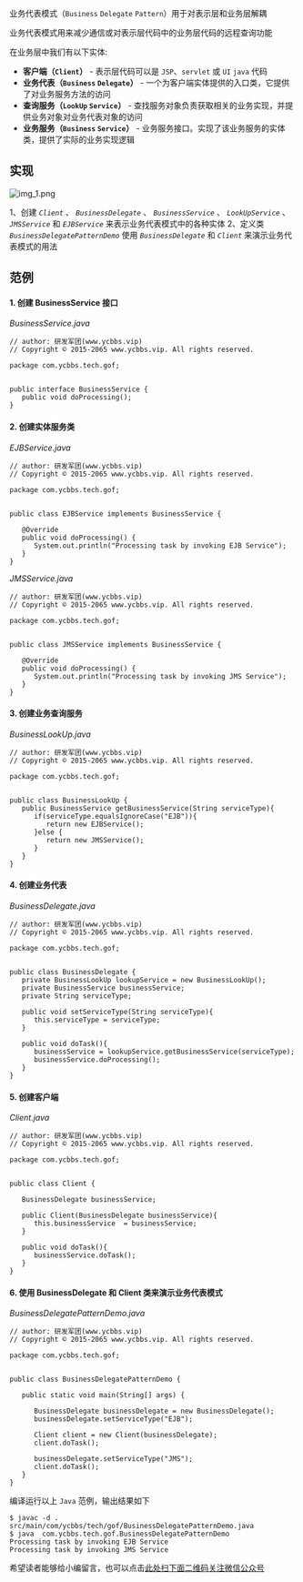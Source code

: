 业务代表模式（`Business` `Delegate` `Pattern`）用于对表示层和业务层解耦

业务代表模式用来减少通信或对表示层代码中的业务层代码的远程查询功能

在业务层中我们有以下实体:

 *  **客户端（`Client`）** \- 表示层代码可以是 `JSP`、`servlet` 或 `UI` `java` 代码
 *  **业务代表（`Business` `Delegate`）** \- 一个为客户端实体提供的入口类，它提供了对业务服务方法的访问
 *  **查询服务（`LookUp` `Service`）** \- 查找服务对象负责获取相关的业务实现，并提供业务对象对业务代表对象的访问
 *  **业务服务（`Business` `Service`）** \- 业务服务接口。实现了该业务服务的实体类，提供了实际的业务实现逻辑

## 实现 ##

![img\_1.png][img_1.png]

1、创建 *`Client`* 、 *`BusinessDelegate`* 、 *`BusinessService`* 、 *`LookUpService`* 、 *`JMSService`* 和 *`EJBService`* 来表示业务代表模式中的各种实体
2、定义类 *`BusinessDelegatePatternDemo`* 使用 *`BusinessDelegate`* 和 *`Client`* 来演示业务代表模式的用法

## 范例 ##

#### 1. 创建 BusinessService 接口 ####

*BusinessService.java*

```
// author: 研发军团(www.ycbbs.vip)
// Copyright © 2015-2065 www.ycbbs.vip. All rights reserved.

package com.ycbbs.tech.gof;


public interface BusinessService {
   public void doProcessing();
}
```

#### 2. 创建实体服务类 ####

*EJBService.java*

```
// author: 研发军团(www.ycbbs.vip)
// Copyright © 2015-2065 www.ycbbs.vip. All rights reserved.

package com.ycbbs.tech.gof;


public class EJBService implements BusinessService {

   @Override
   public void doProcessing() {
      System.out.println("Processing task by invoking EJB Service");
   }
}
```

*JMSService.java*

```
// author: 研发军团(www.ycbbs.vip)
// Copyright © 2015-2065 www.ycbbs.vip. All rights reserved.

package com.ycbbs.tech.gof;


public class JMSService implements BusinessService {

   @Override
   public void doProcessing() {
      System.out.println("Processing task by invoking JMS Service");
   }
}
```

#### 3. 创建业务查询服务 ####

*BusinessLookUp.java*

```
// author: 研发军团(www.ycbbs.vip)
// Copyright © 2015-2065 www.ycbbs.vip. All rights reserved.

package com.ycbbs.tech.gof;


public class BusinessLookUp {
   public BusinessService getBusinessService(String serviceType){
      if(serviceType.equalsIgnoreCase("EJB")){
         return new EJBService();
      }else {
         return new JMSService();
      }
   }
}
```

#### 4. 创建业务代表 ####

*BusinessDelegate.java*

```
// author: 研发军团(www.ycbbs.vip)
// Copyright © 2015-2065 www.ycbbs.vip. All rights reserved.

package com.ycbbs.tech.gof;


public class BusinessDelegate {
   private BusinessLookUp lookupService = new BusinessLookUp();
   private BusinessService businessService;
   private String serviceType;

   public void setServiceType(String serviceType){
      this.serviceType = serviceType;
   }

   public void doTask(){
      businessService = lookupService.getBusinessService(serviceType);
      businessService.doProcessing();       
   }
}
```

#### 5. 创建客户端 ####

*Client.java*

```
// author: 研发军团(www.ycbbs.vip)
// Copyright © 2015-2065 www.ycbbs.vip. All rights reserved.

package com.ycbbs.tech.gof;


public class Client {

   BusinessDelegate businessService;

   public Client(BusinessDelegate businessService){
      this.businessService  = businessService;
   }

   public void doTask(){        
      businessService.doTask();
   }
}
```

#### 6. 使用 BusinessDelegate 和 Client 类来演示业务代表模式 ####

*BusinessDelegatePatternDemo.java*

```
// author: 研发军团(www.ycbbs.vip)
// Copyright © 2015-2065 www.ycbbs.vip. All rights reserved.

package com.ycbbs.tech.gof;


public class BusinessDelegatePatternDemo {

   public static void main(String[] args) {

      BusinessDelegate businessDelegate = new BusinessDelegate();
      businessDelegate.setServiceType("EJB");

      Client client = new Client(businessDelegate);
      client.doTask();

      businessDelegate.setServiceType("JMS");
      client.doTask();
   }
}
```

编译运行以上 `Java` 范例，输出结果如下

```
$ javac -d . src/main/com/ycbbs/tech/gof/BusinessDelegatePatternDemo.java
$ java  com.ycbbs.tech.gof.BusinessDelegatePatternDemo
Processing task by invoking EJB Service
Processing task by invoking JMS Service
```

[img_1.png]: https://gitee.com/duchaochen/gongzhonghao/raw/master/个人博客文章/001-images/souyunku-web/2019/08/0802/03/31/img_1.png

希望读者能够给小编留言，也可以点击[此处扫下面二维码关注微信公众号](https://www.ycbbs.vip/?p=28 "此处扫下面二维码关注微信公众号")